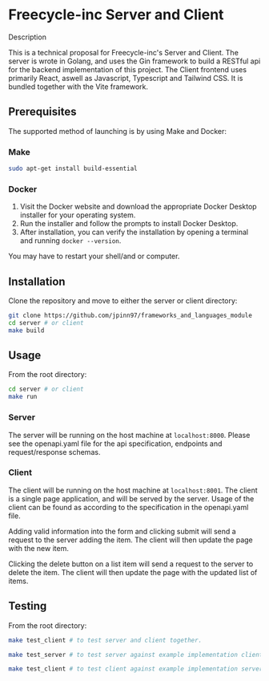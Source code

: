 # Freecycle-inc Server and Client

Description

This is a technical proposal for Freecycle-inc's Server and Client. The server is wrote in Golang, and uses the Gin framework to build a RESTful api for the backend implementation of this project. The Client frontend uses primarily React, aswell as Javascript, Typescript and Tailwind CSS. It is bundled together with the Vite framework.

## Prerequisites

The supported method of launching is by using Make and Docker:

### Make

```bash
sudo apt-get install build-essential
```

### Docker

1. Visit the Docker website and download the appropriate Docker Desktop installer for your operating system.
2. Run the installer and follow the prompts to install Docker Desktop.
3. After installation, you can verify the installation by opening a terminal and running `docker --version`.

You may have to restart your shell/and or computer.

## Installation

Clone the repository and move to either the server or client directory:

```bash
git clone https://github.com/jpinn97/frameworks_and_languages_module
cd server # or client
make build
```

## Usage

From the root directory:

```bash
cd server # or client
make run
```

### Server

The server will be running on the host machine at `localhost:8000`. Please see the openapi.yaml file for the api specification, endpoints and request/response schemas.

### Client

The client will be running on the host machine at `localhost:8001`. The client is a single page application, and will be served by the server. Usage of the client can be found as according to the specification in the openapi.yaml file.

Adding valid information into the form and clicking submit will send a request to the server adding the item. The client will then update the page with the new item.

Clicking the delete button on a list item will send a request to the server to delete the item. The client will then update the page with the updated list of items.

## Testing

From the root directory:

```bash
make test_client # to test server and client together.

make test_server # to test server against example implementation client.

make test_client # to test client against example implementation server.
```
